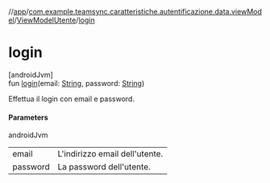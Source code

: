 //[app](../../../index.md)/[com.example.teamsync.caratteristiche.autentificazione.data.viewModel](../index.md)/[ViewModelUtente](index.md)/[login](login.md)

# login

[androidJvm]\
fun [login](login.md)(email: [String](https://kotlinlang.org/api/latest/jvm/stdlib/kotlin/-string/index.html), password: [String](https://kotlinlang.org/api/latest/jvm/stdlib/kotlin/-string/index.html))

Effettua il login con email e password.

#### Parameters

androidJvm

| | |
|---|---|
| email | L'indirizzo email dell'utente. |
| password | La password dell'utente. |
